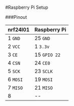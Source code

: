 #Raspberry Pi Setup


###Pinout

| nrf24l01 | Raspberry Pi |
|----------|--------------|
| 1 `GND`  | 25 `GND`     |
| 2 `VCC`  | 1 `3.3v`     |
| 3 `CE`   | 15 `GPIO 22` |
| 4 `CSN`  | 24 `CE0`     |
| 5 `SCK`  | 23 `SCLK`    |
| 6 `MOSI` | 19 `MOSI`    |
| 7 `MISO` | 21 `MISO`    |
| 8        | --           |
